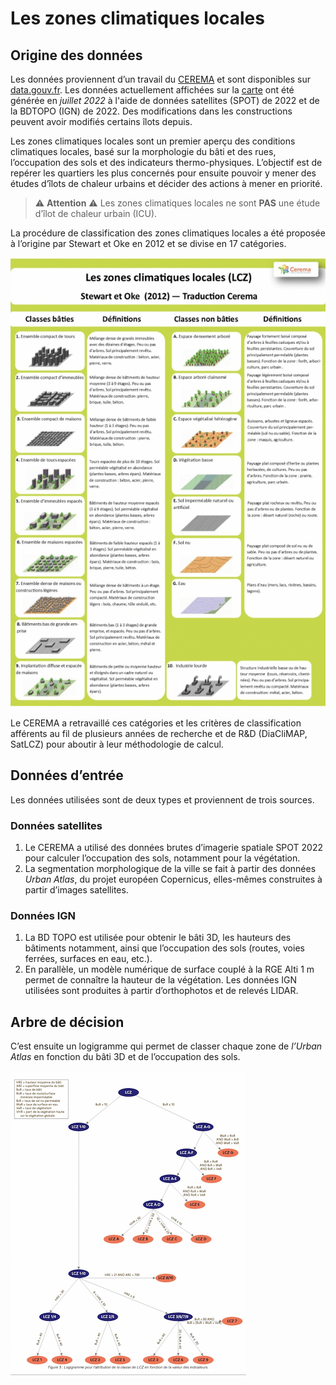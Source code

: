 # Les zones climatiques locales

## Origine des données

Les données proviennent d’un travail du [CEREMA](https://www.cerema.fr/fr/actualites/cerema-publie-nouvelles-donnees-surchauffe-urbaine) et sont disponibles sur [data.gouv.fr](https://www.data.gouv.fr/fr/datasets/cartographie-des-zones-climatiques-locales-lcz-de-83-aires-urbaines-de-plus-de-50-000-habitants-2022/).
Les données actuellement affichées sur la [carte](https://carte.iarbre.fr/lcz) ont été générée en _juillet 2022_ à l'aide de données satellites (SPOT) de 2022 et de la BDTOPO (IGN) de 2022. Des modifications dans les constructions peuvent avoir modifiés certains îlots depuis.

Les zones climatiques locales sont un premier aperçu des conditions climatiques locales, basé sur la morphologie du bâti et des rues, l’occupation des sols et des indicateurs thermo-physiques. L’objectif est de repérer les quartiers les plus concernés pour ensuite pouvoir y mener des études d’îlots de chaleur urbains et décider des actions à mener en priorité.

> ⚠️ **Attention** ⚠️ Les zones climatiques locales ne sont **PAS** une étude d’îlot de chaleur urbain (ICU).

La procédure de classification des zones climatiques locales a été proposée à l’origine par Stewart et Oke en 2012 et se divise en 17 catégories.

![Les 17 LCZs](../assets/images/lcz/stewardoke.jpg)

Le CEREMA a retravaillé ces catégories et les critères de classification afférents au fil de plusieurs années de recherche et de R&D (DiaCliMAP, SatLCZ) pour aboutir à leur méthodologie de calcul.

## Données d’entrée

Les données utilisées sont de deux types et proviennent de trois sources.

### Données satellites

1. Le CEREMA a utilisé des données brutes d’imagerie spatiale SPOT 2022 pour calculer l’occupation des sols, notamment pour la végétation.
2. La segmentation morphologique de la ville se fait à partir des données _Urban Atlas_, du projet européen Copernicus, elles-mêmes construites à partir d’images satellites.

### Données IGN

1. La BD TOPO est utilisée pour obtenir le bâti 3D, les hauteurs des bâtiments notamment, ainsi que l’occupation des sols (routes, voies ferrées, surfaces en eau, etc.).
2. En parallèle, un modèle numérique de surface couplé à la RGE Alti 1 m permet de connaître la hauteur de la végétation.
   Les données IGN utilisées sont produites à partir d’orthophotos et de relevés LIDAR.

## Arbre de décision

C’est ensuite un logigramme qui permet de classer chaque zone de _l’Urban Atlas_ en fonction du bâti 3D et de l’occupation des sols.

![Arbre LCZ CEREMA](../assets/images/lcz/arbre.jpg)
